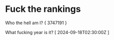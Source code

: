 # Fuck the rankings

Who the hell am I?
{ 3747191 }

What fucking year is it?
[ 2024-09-18T02:30:00Z ]
